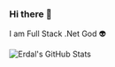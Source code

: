 ### Hi there 👋

I am Full Stack .Net God 👽

![Erdal's GitHub Stats](https://github-readme-stats.vercel.app/api?username=ismayilov449&show_icons=true&hide_border=true)
